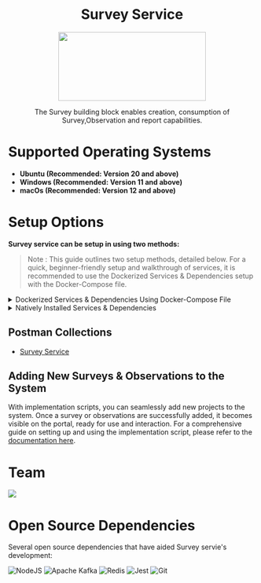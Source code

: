 <div align="center">

# Survey Service

<a href="https://shikshalokam.org/elevate/">
<img
    src="https://shikshalokam.org/wp-content/uploads/2021/06/elevate-logo.png"
    height="140"
    width="300"
  />
</a>

</br>

The Survey building block enables creation, consumption of Survey,Observation and report capabilities.

  

</div>

  
# Supported Operating Systems

-   **Ubuntu (Recommended: Version 20 and above)** 
-   **Windows (Recommended: Version 11 and above)** 
-   **macOs (Recommended: Version 12 and above)**

# Setup Options

**Survey service can be setup in using two methods:**
> Note : This guide outlines two setup methods, detailed below. For a quick, beginner-friendly setup and walkthrough of services, it is recommended to use the Dockerized Services & Dependencies setup with the Docker-Compose file.

<details><summary>Dockerized Services & Dependencies Using Docker-Compose File</summary>


## Dockerized Services & Dependencies

Expectation: By diligently following the outlined steps, you will successfully establish a fully operational Survey application setup, including both the portal and backend services.

## Prerequisites

To set up the Survey application, ensure you have Docker and Docker Compose installed on your system. For Ubuntu users, detailed installation instructions for both can be found in the documentation here: [How To Install and Use Docker Compose on Ubuntu](https://www.digitalocean.com/community/tutorials/how-to-install-and-use-docker-compose-on-ubuntu-20-04). For Windows and MacOS users, you can refer to the Docker documentation for installation instructions: [Docker Compose Installation Guide](https://docs.docker.com/compose/install/). Once these prerequisites are in place, you're all set to get started with setting up the Survey application.
 
## Installation

**Create survey Directory:** Create a directory named **survey**.

> Example Command: `mkdir survey && cd survey/`

> Note: All commands are run from the survey directory.
## Operating Systems: Linux / macOS

>**Caution:** Before proceeding, please ensure that the ports given here are available and open. It is essential to verify their availability prior to moving forward. You can run below command in your teminal to check this
```
for port in 3000 3001 3002 5001 4000 4301 5500 9092 5432 7007 2181 2707 3569; do
    if lsof -iTCP:$port -sTCP:LISTEN &>/dev/null; then
        echo "Port $port is in use"
    else
        echo "Port $port is available"
    fi
done
```

1.  **Download and execute main setup script:** Execute the following command in your terminal from the survey directory.
    ```
    curl -OJL https://github.com/ELEVATE-Project/samiksha-service/raw/main/documentation/1.0.0/dockerized/scripts/mac-linux/setup_survey.sh && chmod +x setup_survey.sh && ./setup_survey.sh
    ```

    > Note : The script will download all the essential files and launch the services in Docker. Once all services are successfully up and running, you can proceed to the next steps.

    **General Instructions :**

    1. All containers which are part of the docker-compose can be gracefully stopped by pressing Ctrl + c in the same terminal where the services are running.

    2. All docker containers can be stopped and removed by using below command.
        ```
        ./docker-compose-down.sh
        ```
    3. All services and dependencies can be started using below command.
        ```
        ./docker-compose-up.sh
        ```
**Keep the current terminal session active, and kindly open a new terminal window within the survey directory.**

**After successfully completing this, please move to the next section: [Enable Citus Extension](#enable-citus-extension-optional)**

## Operating Systems: Windows

1.  **Download Docker Compose File:** Retrieve the **[docker-compose.yml](https://github.com/ELEVATE-Project/samiksha-service/raw/main/documentation/1.0.0/dockerized/docker-compose.yml)** file from the Survey service repository and save it to the survey directory.

    ```
    curl -OJL https://github.com/ELEVATE-Project/samiksha-service/raw/main/documentation/1.0.0/dockerized/docker-compose.yml
    ```

    > Note: All commands are run from the survey directory.

2.  **Download Environment Files**: Using the OS specific commands given below, download environment files for all the services.
    -  **Windows**

        ```
        curl -L -O https://github.com/ELEVATE-Project/samiksha-service/raw/main/documentation/1.0.0/dockerized/envs/interface_env
        curl -L -O https://github.com/ELEVATE-Project/samiksha-service/raw/main/documentation/1.0.0/dockerized/envs/entity_management_env
        curl -L -O https://github.com/ELEVATE-Project/samiksha-service/raw/main/documentation/1.0.0/dockerized/envs/samiksha_env
        curl -L -O https://github.com/ELEVATE-Project/samiksha-service/raw/main/documentation/1.0.0/dockerized/envs/notification_env
        curl -L -O https://github.com/ELEVATE-Project/samiksha-service/raw/main/documentation/1.0.0/dockerized/envs/scheduler_env
        curl -L -O https://github.com/ELEVATE-Project/samiksha-service/raw/main/documentation/1.0.0/dockerized/envs/user_env
        curl -L -O https://github.com/ELEVATE-Project/samiksha-service/raw/main/documentation/1.0.0/dockerized/envs/env.js
        ```

>  **Note:** Modify the environment files as necessary for your deployment using any text editor, ensuring that the values are appropriate for your environment. The default values provided in the current files are functional and serve as a good starting point. Refer to the sample env files provided at the [Survey](https://github.com/ELEVATE-Project/samiksha-service/blob/main/.env.sample), [User](https://github.com/ELEVATE-Project/user/blob/master/src/.env.sample), [Notification](https://github.com/ELEVATE-Project/notification/blob/master/src/.env.sample), [Scheduler](https://github.com/ELEVATE-Project/scheduler/blob/master/src/.env.sample), [Interface](https://github.com/ELEVATE-Project/interface-service/blob/main/src/.env.sample) and [Entity-management](https://github.com/ELEVATE-Project/entity-management/blob/main/src/.env.sample) repositories for reference.

>  **Caution:** While the default values in the downloaded environment files enable the Project Application to operate, certain features may not function correctly or could be impaired unless the adopter-specific environment variables are properly configured.

3.  **Download `replace_volume_path` Script File**

    -  **Windows**
        ```
        curl -OJL https://raw.githubusercontent.com/ELEVATE-Project/samiksha-service/refs/heads/main/documentation/1.0.0/dockerized/scripts/windows/replace_volume_path.bat
        ```
5.  **Run `replace_volume_path` Script File**
   
    -  **Windows**
       Run the script file using the following command.
       ```
       replace_volume_path.bat
       ```

5. **Download `docker-compose-up` & `docker-compose-down` Script Files**

    -    **Windows**	
			```
		    curl -OJL https://github.com/ELEVATE-Project/samiksha-service/raw/features_dockerSetup/documentation/1.0.0/dockerized/scripts/windows/docker-compose-up.bat
			```
		    ```
		    curl -OJL https://github.com/ELEVATE-Project/samiksha-service/raw/main/documentation/1.0.0/dockerized/scripts/windows/docker-compose-down.bat
			```

6.  **Run All Services & Dependencies:** All services and dependencies can be started using the `docker-compose-up` script file.

    -   **Windows**

	    ```
	    docker-compose-up.bat
	    ```

      > Double-click the file or run the above command from the terminal.

  

      > **Note**: During the first Docker Compose run, the database, migration seeder files, and the script to set the default organization will be executed automatically.

7.  **Remove All Service & Dependency Containers**:
   All docker containers can be stopped and removed by using the `docker-compose-down` file.

 - **Windows**

    ```
    docker-compose-down.bat
    ```
  
>  **Caution**: As per the default configuration in the `docker-compose.yml` file, using the `down` command will lead to data loss since the database container does not persist data. To persist data across `down` commands and subsequent container removals, refer to the "Persistence of Database Data in Docker Containers" section of this documentation.


## Enable Citus Extension (Optional)
 
User management service comes with this bundle relies on PostgreSQL as its core database system. To boost performance and scalability, users can opt to enable the Citus extension. This transforms PostgreSQL into a distributed database, spreading data across multiple nodes to handle large datasets more efficiently as demand grows.
  

For more information, refer **[Citus Data](https://www.citusdata.com/)**.
  
To enable the Citus extension for mentoring and user services, follow these steps.

1. Create a sub-directory named `user` and download `distributionColumns.sql` into it. (Skip for linux/mac setup)

    ```
    mkdir user && curl -o ./user/distributionColumns.sql -JL https://github.com/ELEVATE-Project/samiksha-service/raw/main/documentation/1.0.0/distribution-columns/user/distributionColumns.sql
    ```
2. Set up the citus_setup file by following the steps given below.

-  **Ubuntu/Linux/Mac**

   1. Enable Citus and set distribution columns for `user` database by running the `citus_setup.sh`with the following arguments.

      ```
      ./citus_setup.sh user postgres://postgres:postgres@citus_master:5432/user
      ```

 - **Windows**

   1. Download the `citus_setup.bat` file.

      ```
      curl -OJL https://github.com/ELEVATE-Project/samiksha-service/raw/main/documentation/1.0.0/dockerized/scripts/windows/citus_setup.bat
      ```
      
   2. Enable Citus and set distribution columns for `user` database by running the `citus_setup.bat`with the following arguments.

      ```
      citus_setup.bat user postgres://postgres:postgres@citus_master:5432/user
      ```

   > **Note:** Since the `citus_setup.bat` file requires arguments, it must be run from a terminal.

  

## Persistence Of Database Data In Docker Container (Optional)

To ensure the persistence of database data when running `docker compose down`, it is necessary to modify the `docker-compose.yml` file according to the steps given below:

1.  **Modification Of The `docker-compose.yml` File:**

Begin by opening the `docker-compose.yml` file. Locate the section pertaining to the Citus and mongo container and proceed to uncomment the volume specification. This action is demonstrated in the snippet provided below:

```yaml

mongo:
image: 'mongo:4.4.14'
restart: 'always'
ports:
- '27017:27017'
networks:
- project_net
volumes:
- mongo-data:/data/db
logging:
driver: none
citus:
image: citusdata/citus:11.2.0
container_name: 'citus_master'
ports:
- 5432:5432
volumes:
- citus-data:/var/lib/postgresql/data
```

2.  **Uncommenting Volume Names Under The Volumes Section:**

Next, navigate to the volumes section of the file and proceed to uncomment the volume names as illustrated in the subsequent snippet:

```yaml

networks:
elevate_net:
external: false
volumes:
citus-data:
mongo-data:
```

By implementing these adjustments, the configuration ensures that when the `docker-compose down` command is executed, the database data is securely stored within the specified volumes. Consequently, this data will be retained and remain accessible, even after the containers are terminated and subsequently reinstated using the `docker-compose up` command.

## Sample User Accounts Generation

During the initial setup of Project services with the default configuration, you may encounter issues creating new accounts through the regular SignUp flow on the Survey portal. This typically occurs because the default SignUp process includes OTP verification to prevent abuse. Until the notification service is configured correctly to send actual emails, you will not be able to create new accounts.

In such cases, you can generate sample user accounts using the steps below. This allows you to explore the Project services and portal immediately after setup.

>  **Warning:** Use this generator only immediately after the initial system setup and before any normal user accounts are created through the portal. It should not be used under any circumstances thereafter.

-  **Ubuntu/Linux/Mac**

    
    ```
    ./insert_sample_data.sh user postgres://postgres:postgres@citus_master:5432/user
    ```

 - **Windows**
   1.  **Download The `sampleData.sql` Files:**

      ```
      mkdir sample-data\user 2>nul & ^curl -L https://raw.githubusercontent.com/ELEVATE-Project/samiksha-service/main/documentation/1.0.0/sample-data/windows/user/sampleData.sql     -o sample-data/user/sampleData.sql
      ```

   2.  **Download The `insert_sample_data` Script File:**
   - **Windows**

      ```
      curl -L -o insert_sample_data.bat https://github.com/ELEVATE-Project/samiksha-service/raw/main/documentation/1.0.0/dockerized/scripts/windows/insert_sample_data.bat
      ```

   3.  **Run The `insert_sample_data` Script File:**

   - **Windows**

      ```
      insert_sample_data.bat user postgres://postgres:postgres@citus_master:5432/user
      ```

After successfully running the script mentioned above, the following user accounts will be created and available for login:

| Email ID | Password | Role |
| ------------------------ | ---------- | ----------------------- |
| aaravpatel@example.com | Password1@ | State Education Officer |
| arunimareddy@example.com | Password1@ | State Education Officer |
| aaravpatel@example.com | Password1@ | State Education Officer |

## Sample Data Creation For Survey and Obseration

This step will guide us in implementing a sample survey and observation solutions following the initial setup of the survey service.
   -  **Ubuntu/Linux** && **Windows**

      ```
      docker exec -it samiksha sh -c "node documentation/1.0.0/dockerized/scripts/mac-linux/insert_sample_solutions.js"
      ```
      
## Insert Forms & Profile Configs Data into Database

- **Ubuntu/Linux/Mac**:
   ```
   curl -OJL https://github.com/ELEVATE-Project/samiksha-service/raw/main/documentation/1.0.0/dockerized/scripts/mac-linux/import_forms_mongo.sh && chmod +x import_forms_mongo.sh && ./import_forms_mongo.sh mongodb://mongo:27017/elevate-samiksha && \
   curl -OJL https://github.com/ELEVATE-Project/samiksha-service/raw/main/documentation/1.0.0/dockerized/scripts/mac-linux/add_profile_configuation.sh && chmod +x add_profile_configuation.sh && ./add_profile_configuation.sh
   ```
 - **Windows**:
   1.  **Download The `import_forms_mongo.bat` Files & Run The `import_forms_mongo.bat` Script File:**

      ```
      curl -OJL https://raw.githubusercontent.com/ELEVATE-Project/samiksha-service/refs/heads/main/documentation/1.0.0/dockerized/scripts/windows/import_forms_mongo.bat && curl -OJL https://raw.githubusercontent.com/ELEVATE-Project/samiksha-service/refs/heads/main/documentation/1.0.0/dockerized/scripts/windows/modifyform.js && import_forms_mongo.bat mongodb://localhost:27017/elevate-samiksha
      ```

## Explore the Portal
Once the services are up and the front-end app bundle is built successfully, navigate to **[localhost:7007](http://localhost:7007/)** to access the survey app.

> **Note:** In this setup, features such as **Sign-Up,file uploads** will not be available because cloud storage credentials have been masked in the environment files for security reasons.
</details>

<details>


<summary>Natively Installed Services & Dependencies </summary>

  

  

## PM2 Managed Services & Natively Installed Dependencies

Expectation: Upon following the prescribed steps, you will achieve a fully operational Survey application setup. Both the portal and backend services are managed using PM2, with all dependencies installed natively on the host system.  

## Prerequisites

Before setting up the following Survey application, dependencies given below should be installed and verified to be running. Refer to the steps given below to install them and verify.

-  **Ubuntu/Linux**

   1. Download dependency management scripts:

      ```
      curl -OJL https://raw.githubusercontent.com/ELEVATE-Project/samiksha-service/refs/heads/main/documentation/1.0.0/scripts/linux/check-dependencies.sh && \
      curl -OJL https://raw.githubusercontent.com/ELEVATE-Project/samiksha-service/refs/heads/main/documentation/1.0.0/scripts/linux/install-dependencies.sh && \
      curl -OJL https://raw.githubusercontent.com/ELEVATE-Project/samiksha-service/refs/heads/main/documentation/1.0.0/scripts/linux/uninstall-dependencies.sh && \
      chmod +x check-dependencies.sh && \
      chmod +x install-dependencies.sh && \
      chmod +x uninstall-dependencies.sh
      ```
   2. Verify installed dependencies by running `check-dependencies.sh`:

      ```
      ./check-dependencies.sh
      ```

   > Note: Keep note of any missing dependencies.

   3. Install dependencies by running `install-dependencies.sh`:

      ```
      ./install-dependencies.sh
      ```
   > Note: Install all missing dependencies and use check-dependencies script to ensure everything is installed and running.

   4. Uninstall dependencies by running `uninstall-dependencies.sh`:

      ```
      ./uninstall-dependencies.sh
      ```

      > Warning: Due to the destructive nature of the script (without further warnings), it should only be used during the initial setup of the dependencies. For example, Uninstalling PostgreSQL/Citus using script will lead to data loss. USE EXTREME CAUTION.

      > Warning: This script should only be used to uninstall dependencies that were installed via installation script in step 3. If same dependencies were installed using other methods, refrain from using this script. This script is provided in-order to reverse installation in-case issues arise from a bad install.

  
-  **MacOS**

1. Install Node.js 20:

    ```
    brew install node@20
    ```

    ```
    brew link --overwrite node@20
    ```

2. Install Kafka:

    ```
    brew install kafka
    ```

3. Install PostgreSQL 16:

    ```
    brew install postgresql@16
    ```

4. Install PM2:

    ```
    sudo npm install pm2@latest -g
    ```

5. Install Redis:

    ```
    brew install redis
    ```
6. Install Mongo:

    ```
    brew install mongodb-community@7.0
    ```

7. Download `check-dependencies.sh` file:

    ```
    curl -OJL https://raw.githubusercontent.com/ELEVATE-Project/samiksha-    
    service/refs/heads/feature/sample_data_scripts/documentation/1.0.0/scripts/macos/check-dependencies.sh && \
    chmod +x check-dependencies.sh
    ```

8. Verify installed dependencies by running `check-dependencies.sh`:

   ```
   ./check-dependencies.sh
   ```


-   **Windows**

    1. Install Node.js 20:

        Download and install Node.js v20 for Windows platform (x64) from official [Node.js download page](https://nodejs.org/en/download).

    2. Install Kafka 3.5.0:

        1. Adapt the instructions given in the following ["Apache Kafka on Windows"](https://www.conduktor.io/kafka/how-to-install-apache-kafka-on-windows/) documentation to install Kafka version 3.5.0.

            > Note: As per the instructions, Kafka server and Zookeeper has to be kept active on different WSL terminals for the entire lifetime of Survey services.

            > Note: Multiple WSL terminals can be opened by launching `Ubuntu` from start menu.

        2. Open a new WSL terminal and execute the following command to get the IP of the WSL instance.

            ```
            ip addr show eth0
            ```

            Sample Output:

            ```
            2: eth0: <BROADCAST,MULTICAST,UP,LOWER_UP> mtu 1492 qdisc mq state UP group default qlen 1000
            link/ether 11:56:54:f0:as:vf brd ff:ff:ff:ff:ff:ff
            inet 172.12.46.150/20 brd 172.24.79.255 scope global eth0
                valid_lft forever preferred_lft forever
            inet6 fe80::215:5dff:fee7:dc52/64 scope link
                valid_lft forever preferred_lft forever
            ```

            Keep note of the IP address shown alongside `inet`. In the above case, `172.12.46.150` is IP address of the WSL instance.

        3. In the same WSL terminal, navigate to `config` directory of Kafka from step 1 and make the following changes to `server.properties` file.

            - Uncomment `listeners=PLAINTEXT://:9092` line and change it to `listeners=PLAINTEXT://0.0.0.0:9092` to allow connections from any IP.

            - Uncomment `advertised.listeners` line and set it to `advertised.listeners=PLAINTEXT://172.12.46.150:9092`. Replace `172.12.46.150` with the actual IP address of your WSL instance.

        4. Restart the Zookeeper and Kafka Server from their own WSL terminals from step 1.

    3. Install Redis:

        1. Follow the instructions given in the official [Redis Documentation](https://redis.io/docs/latest/operate/oss_and_stack/install/install-redis/install-redis-on-windows/) to install Redis using WSL.

        2. Using the WSL terminal, open the Redis configuration file in a text editor, such as nano:

            ```
            sudo nano /etc/redis/redis.conf
            ```

        3. Find the line containing `bind 127.0.0.1 ::1` and change it to `bind 0.0.0.0 ::.`. This change allows Redis to accept connections from any IP address. Then save and exit the file.

        4. Restart Redis to apply the changes:

            ```
            sudo service redis-server restart
            ```

    4. Install PM2:

        ```
        npm install pm2@latest -g
        ```
    5. Install MongoDB:

        1. Adapt the instructions given in the following ["MongoDB Download Center."](https://www.mongodb.com/try/download/community) Choose the latest version or the version you need.

    5. Install PostgreSQL 16:

        1. Download and install PostgreSQL 16 from [EnterpriseDB PostgreSQL](https://www.enterprisedb.com/downloads/postgres-postgresql-downloads) download page.

            > Note: Set username and password for the default database to be 'postgres' during installation.

        2. Once installed, Add `C:\Program Files\PostgreSQL\16\bin` to windows environment variables. Refer [here](https://www.computerhope.com/issues/ch000549.htm) or [here](https://stackoverflow.com/a/68851621) for more information regarding how to set it.
## Installation

1.  **Create Elevate-survey Directory:** Create a directory named **elevate-survey**.

   > Example Command: `mkdir elevate-survey && cd elevate-survey/`

2.  **Git Clone Services And Portal Repositories**

      -  **Ubuntu/Linux/MacOS**

         ```
         git clone -b main https://github.com/ELEVATE-Project/samiksha-service.git && \
         git clone -b main https://github.com/ELEVATE-Project/entity-management.git && \
         git clone -b master https://github.com/ELEVATE-Project/user.git && \
         git clone -b master https://github.com/ELEVATE-Project/notification.git && \
         git clone -b main https://github.com/ELEVATE-Project/interface-service.git && \
         git clone -b master https://github.com/ELEVATE-Project/scheduler.git && \
         git clone -b main https://github.com/ELEVATE-Project/observation-survey-projects-pwa.git
         ``` 
      -  **Windows**

         ```
         git clone -b main https://github.com/ELEVATE-Project/samiksha-service.git & ^
         git clone -b main https://github.com/ELEVATE-Project/entity-management.git & ^
         git clone -b master https://github.com/ELEVATE-Project/user.git & ^
         git clone -b master https://github.com/ELEVATE-Project/notification.git & ^
         git clone -b main https://github.com/ELEVATE-Project/interface-service.git & ^
         git clone -b master https://github.com/ELEVATE-Project/scheduler.git & ^
         git clone -b main https://github.com/ELEVATE-Project/observation-survey-projects-pwa.git
         ``` 



3.  **Install NPM Packages**

      -  **Ubuntu/Linux/MacOS**

         ```
         cd samiksha-service && npm install && cd ../ && \
         cd entity-management/src && npm install && cd ../.. && \
         cd user/src && npm install && cd ../.. && \
         cd notification/src && npm install && cd ../.. && \
         cd interface-service/src && npm install && cd ../.. && \
         cd scheduler/src && npm install && cd ../.. && \
         cd observation-survey-projects-pwa && npm install --force && cd ..
         ```  
      -  **Windows**

         ```
         cd samiksha-service & npm install & cd ..\ & ^
         cd user\src & npm install & cd ..\.. & ^
         cd notification\src & npm install & cd ..\.. & ^
         cd interface-service\src & npm install & cd ..\.. & ^
         cd scheduler\src & npm install & cd ..\.. & ^
         cd observation-survey-projects-pwa & npm install --force & cd ..
         ```  
         > Note: Entity-management service runs only on node-16 for Windows native setup.

         ```
         nvm use 16
         ```

         ```
         cd entity-management\src && npm install && cd ..\..
         ```

         > Note: Change the node version as it was before.


4.  **Download Environment Files**

      -  **Ubuntu/Linux**

         ```
         curl -L -o samiksha-service/.env https://raw.githubusercontent.com/ELEVATE-Project/samiksha-service/refs/heads/main/documentation/1.0.0/native/envs/survey_service_env && \
         curl -L -o entity-management/src/.env https://raw.githubusercontent.com/ELEVATE-Project/samiksha-service/refs/heads/main/documentation/1.0.0/native/envs/entity_management_env && \
         curl -L -o user/src/.env https://raw.githubusercontent.com/ELEVATE-Project/samiksha-service/refs/heads/main/documentation/1.0.0/native/envs/user_env && \
         curl -L -o notification/src/.env https://raw.githubusercontent.com/ELEVATE-Project/samiksha-service/refs/heads/main/documentation/1.0.0/native/envs/notification_env && \
         curl -L -o interface-service/src/.env https://raw.githubusercontent.com/ELEVATE-Project/samiksha-service/refs/heads/main/documentation/1.0.0/native/envs/interface_env && \
         curl -L -o scheduler/src/.env https://raw.githubusercontent.com/ELEVATE-Project/samiksha-service/refs/heads/main/documentation/1.0.0/native/envs/scheduler_env && \
         curl -L -o observation-survey-projects-pwa/src/environments/environment.ts https://raw.githubusercontent.com/ELEVATE-Project/samiksha-service/refs/heads/main/documentation/1.0.0/native/envs/environment.ts
         ```

      -  **MacOS**

         ```
         curl -L -o samiksha-service/.env https://raw.githubusercontent.com/ELEVATE-Project/samiksha-service/refs/heads/feature/sample_data_scripts/documentation/1.0.0/native/envs/survey_service_env && \
         curl -L -o user/src/.env https://raw.githubusercontent.com/ELEVATE-Project/samiksha-service/refs/heads/feature/sample_data_scripts/documentation/1.0.0/native/envs/user_env && \
         curl -L -o notification/src/.env https://raw.githubusercontent.com/ELEVATE-Project/samiksha-service/refs/heads/feature/sample_data_scripts/documentation/1.0.0/native/envs/notification_env && \
         curl -L -o interface-service/src/.env https://raw.githubusercontent.com/ELEVATE-Project/samiksha-service/refs/heads/feature/sample_data_scripts/documentation/1.0.0/native/envs/interface_env && \
         curl -L -o scheduler/src/.env https://raw.githubusercontent.com/ELEVATE-Project/samiksha-service/refs/heads/feature/sample_data_scripts/documentation/1.0.0/native/envs/scheduler_env && \
         curl -L -o observation-survey-projects-pwa/src/environments/environment.ts https://raw.githubusercontent.com/ELEVATE-Project/samiksha-service/refs/heads/feature/sample_data_scripts/documentation/1.0.0/native/envs/environment.ts
         ```

      -  **Windows**

         ```
         curl -L -o samiksha-service\.env https://github.com/ELEVATE-Project/samiksha-service/blob/main/documentation/1.0.0/native/envs/survey_service_env & ^
         curl -L -o entity-management\src\.env https://github.com/ELEVATE-Project/samiksha-service/blob/main/documentation/1.0.0/native/envs/entity_management_env & ^
         curl -L -o user\src\.env https://github.com/ELEVATE-Project/samiksha-service/blob/main/documentation/1.0.0/native/envs/user_env & ^
         curl -L -o notification\src\.env https://github.com/ELEVATE-Project/samiksha-service/blob/main/documentation/1.0.0/native/envs/notification_env & ^
         curl -L -o interface-service\src\.env https://github.com/ELEVATE-Project/samiksha-service/blob/main/documentation/1.0.0/native/envs/interface_env & ^
         curl -L -o scheduler\src\.env https://github.com/ELEVATE-Project/samiksha-service/blob/main/documentation/1.0.0/native/envs/scheduler_env & ^
         curl -L -o observation-survey-projects-pwa\src\environments\environment.ts https://github.com/ELEVATE-Project/samiksha-service/blob/main/documentation/1.0.0/native/envs/enviroment.ts
         ```

         >  **Note:** Modify the environment files as necessary for your deployment using any text editor, ensuring that the values are appropriate for your environment. The default values provided in the current files are functional and serve as a good starting point. Refer to the sample env files provided at the [Survey](https://github.com/ELEVATE-Project/samiksha/blob/master/src/.env.sample), [User](https://github.com/ELEVATE-Project/user/blob/master/src/.env.sample), [Notification](https://github.com/ELEVATE-Project/notification/blob/master/src/.env.sample), [Scheduler](https://github.com/ELEVATE-Project/scheduler/blob/master/src/.env.sample), and [Interface](https://github.com/ELEVATE-Project/interface-service/blob/main/src/.env.sample) repositories for reference.

         >  **Caution:** While the default values in the downloaded environment files enable the Survey Application to operate, certain features may not function correctly or could be impaired unless the adopter-specific environment variables are properly configured.

         <!-- > For detailed instructions on adjusting these values, please consult the **[Survey Environment Variable Modification Guide](https://github.com/ELEVATE-Project/mentoring/blob/master/documentation/1.0.0/Survey-Env-Modification-README.md)**. -->

         >  **Important:** As mentioned in the above linked document, the **User SignUp** functionality may be compromised if key environment variables are not set correctly during deployment. If you opt to skip this setup, consider using the sample user account generator detailed in the `Sample User Accounts Generation` section of this document.

5.  **Create Databases**

      -  **Ubuntu/Linux**

         1. Download `create-databases.sh` Script File:

               ```
               curl -OJL https://raw.githubusercontent.com/ELEVATE-Project/samiksha-service/refs/heads/main/documentation/1.0.0/native/scripts/linux/create-databases.sh
               ```
         2. Make the executable by running the following command:

               ```
               chmod +x create-databases.sh
               ```
         3. Run the script file:

               ```
               ./create-databases.sh
               ```
      -  **MacOS**

         1. Download `create-databases.sh` Script File:

            ```
            curl -OJL https://raw.githubusercontent.com/ELEVATE-Project/samiksha- 
            service/refs/heads/feature/sample_data_scripts/documentation/1.0.0/native/scripts/macos/create-databases.sh
            ```
         2. Make the executable by running the following command:

            ```
            chmod +x create-databases.sh
            ```
         3. Run the script file:

            ```
            ./create-databases.sh
            ```
            
      -  **Windows**

         1. Download `create-databases.bat` Script File:

            ```
            curl -OJL https://raw.githubusercontent.com/ELEVATE-Project/samiksha- 
            service/refs/heads/feature/sample_data_scripts/documentation/1.0.0/native/scripts/windows/create-databases.bat
            ```
         2. Run the script file:

            ```
            create-databases.bat
            ```



6.  **Run Migrations To Create Tables**

      -  **Ubuntu/Linux/MacOS**

         1. Install Sequelize-cli globally:

            ```
            sudo npm i sequelize-cli -g
            ```
         2. Run Migrations:

            ```
            cd user/src && npx sequelize-cli db:migrate && cd ../.. && \
            cd notification/src && npx sequelize-cli db:migrate && cd ../..
            ```
      -  **Windows**

         1. Run Migrations:

            ```
            cd user\src && npx sequelize-cli db:migrate && cd ..\.. &&
            cd notification\src && npx sequelize-cli db:migrate && cd ..\..
            ```

7.  **Enabling Citus And Setting Distribution Columns (Optional)**

      To boost performance and scalability, users can opt to enable the Citus extension. This transforms PostgreSQL into a distributed database, spreading data across multiple nodes to handle large datasets more efficiently as demand grows.

      1. Download user `distributionColumns.sql` file.

         -  **Linux/Ubuntu/MacOS**
            ```
            curl -o ./user/distributionColumns.sql -JL https://raw.githubusercontent.com/ELEVATE-Project/samiksha-service/refs/heads/main/documentation/1.0.0/user/distributionColumns.sql
            ```
      
         -  **Windows**
            ```
            curl -o .\user\distributionColumns.sql -JL https://raw.githubusercontent.com/ELEVATE-Project/samiksha-service/refs/heads/main/documentation/1.0.0/user/distributionColumns.sql
            ```

      2. Set up the `citus_setup` file by following the steps given below.

         - **Ubuntu/Linux**

            1. Download the `citus_setup.sh` file:
               ```
               curl -OJL https://raw.githubusercontent.com/ELEVATE-Project/samiksha-service/refs/heads/main/documentation/1.0.0/native/scripts/linux/citus_setup.sh
               ```

            2. Make the setup file executable by running the following command:
               ```
               chmod +x citus_setup.sh
               ```

            3. Enable Citus and set distribution columns for `user` database by running the `citus_setup.sh`with the following arguments.
               ```
               ./citus_setup.sh user postgres://postgres:postgres@localhost:9700/users
               ```
         
         - **Windows**

            1. Download the `citus_setup.bat` file:
               ```
               curl -OJL https://raw.githubusercontent.com/ELEVATE-Project/samiksha-service/refs/heads/main/documentation/1.0.0/native/scripts/windows/citus_setup.sh
               ```
            
            2. Enable Citus and set distribution columns for `user` database by running the `citus_setup.bat`with the following arguments.
               ```
               citus_setup.bat user postgres://postgres:postgres@localhost:9700/users
               ```

8.  **Insert Initial Data**

     - **Ubuntu/Linux/Mac/Windows**

        1. Download `insert_sample_solutions.js` Script File:

            ```
            curl -OJL https://raw.githubusercontent.com/ELEVATE-Project/samiksha-service/refs/heads/main/documentation/1.0.0/native/scripts/linux/insert_sample_solutions.js && \
            curl -OJL https://raw.githubusercontent.com/ELEVATE-Project/samiksha-service/refs/heads/main/documentation/1.0.0/native/scripts/linux/common.js && \
            curl -OJL https://raw.githubusercontent.com/ELEVATE-Project/samiksha-service/refs/heads/main/documentation/1.0.0/native/scripts/linux/entity_sampleData.js&& \
            curl -OJL https://raw.githubusercontent.com/ELEVATE-Project/samiksha-service/refs/heads/main/documentation/1.0.0/native/scripts/linux/observation_sampleData.js && \
            curl -OJL https://raw.githubusercontent.com/ELEVATE-Project/samiksha-service/refs/heads/main/documentation/1.0.0/native/scripts/linux/survey_sampleData.js

            ```

        2. Make the setup file executable by running the following command.

            ```
            node insert_sample_solutions.js
            ```

        3. Use Survey in-build seeders to insert the initial data.
            ```
            cd user/src && npm run db:seed:all && cd ../..
            ```  

9.  **Insert Forms Data into Database**

    -   **Ubuntu/Linux/MacOS/Windows**

        1.  Download `import_forms.js` Script File And Make the setup file executable by running the following command:

            ```
            curl -s https://raw.githubusercontent.com/ELEVATE-Project/samiksha-service/refs/heads/main/documentation/1.0.0/native/scripts/linux/import_forms.js | node
            ```

10. **Start The Services**

      Following the steps given below, 2 instances of each Survey backend service will be deployed and be managed by PM2 process manager. 
    -  **Ubuntu/Linux** 
         ```
         cd samiksha-service && pm2 start app.js --name survey-service && cd ../ && 
         cd entity-management/src && pm2 start app.js --name survey-entity-management && cd ../.. && 
         cd user/src && pm2 start app.js --name survey-user && cd ../.. && 
         cd notification/src && pm2 start app.js --name survey-notification && cd ../.. && 
         cd interface-service/src && pm2 start app.js --name survey-interface && cd ../.. && 
         cd scheduler/src && pm2 start app.js --name survey-scheduler && cd ../..
         ``` 

    -  **MacOS** 
         ```
         cd samiksha-service && npx pm2 start app.js -i 2 --name survey-service && cd ../ && \
         cd user/src && npx pm2 start app.js -i 2 --name survey-user && cd ../.. && \
         cd notification/src && npx pm2 start app.js -i 2 --name survey-notification && cd ../.. && \
         cd interface-service/src && npx pm2 start app.js -i 2 --name survey-interface && cd ../.. && \
         cd scheduler/src && npx pm2 start app.js -i 2 --name survey-scheduler && cd ../..
         ```

    -  **Windows** 
         ```
         cd samiksha-service && pm2 start app.js --name survey-service && cd ../ && ^
         cd entity-management/src && pm2 start app.js --name survey-entity-management && cd ../.. && ^
         cd user/src && pm2 start app.js --name survey-user && cd ../.. && ^
         cd notification/src && pm2 start app.js --name survey-notification && cd ../.. && ^
         cd interface-service/src && pm2 start app.js --name survey-interface && cd ../.. && ^
         cd scheduler/src && pm2 start app.js --name survey-scheduler && cd ../..
         ```


11.  **Run Service Scripts**

   -  **Ubuntu/Linux/MacOS**

      ```
      cd user/src/scripts && node insertDefaultOrg.js && node viewsScript.js && cd ../../..
      ```

   -  **Windows**

      ```
      cd user\src\scripts && node insertDefaultOrg.js && node viewsScript.js && cd ..\..\..
      ```

12.  **Start The Portal**

      Survey portal utilizes Ionic and Angular CLI for building the browser bundle, follow the steps given below to install them and start the portal.
   
      -  **Ubuntu/Linux**

         1. Install Ionic CLI globally:

            ```
            sudo npm install -g @ionic/cli
            ```

         2. Install Angular CLI globally:

            ```
            sudo npm install -g @angular/cli
            ```

         3. Navigate to `observation-survey-projects-pwa` directory:

            ```
            cd observation-survey-projects-pwa
            ```

         4. Build the portal

            ```
            ionic build
            ```

         5. Start the portal:

            ```
            ionic serve
            ```

      -  **MacOS**

         1. Install Ionic CLI globally:

            ```
            sudo npm install -g @ionic/cli
            ```

         2. Install Angular CLI globally:

            ```
            sudo npm install -g @angular/cli
            ```

         3. Navigate to `observation-survey-projects-pwa` directory:

            ```
            cd observation-survey-projects-pwa
            ```

         4. Build the portal:

            ```
            npx ionic build
            ```

         5. Start the portal:

            ```
            npx ionix serve
            ```

      -  **Windows**

         1. Install Ionic CLI globally:

            ```
            npm install -g @ionic/cli
            ```

         2. Install Angular CLI globally:

            ```
            npm install -g @angular/cli
            ```

         3. Navigate to `observation-survey-projects-pwa` directory:

            ```
            cd observation-survey-projects-pwa
            ```

         4. Build the portal

            ```
            ionic build
            ```

         5. Start the portal:

            ```
            ionic serve
            ```



## Sample User Accounts Generation

   During the initial setup of Survey services with the default configuration, you may encounter issues creating new accounts through the regular SignUp flow on the Survey portal. This typically occurs because the default SignUp process includes OTP verification to prevent abuse. Until the notification service is configured correctly to send actual emails, you will not be able to create new accounts.
   In such cases, you can generate sample user accounts using the steps below. This allows you to explore the Survey services and portal immediately after setup.
   >  **Warning:** Use this generator only immediately after the initial system setup and before any normal user accounts are created through the portal. It should not be used under any circumstances thereafter.
-  **Ubuntu/Linux**

    ```
    curl -o insert_sample_data.sh https://raw.githubusercontent.com/ELEVATE-Project/samiksha-service/refs/heads/main/documentation/1.0.0/native/scripts/linux/insert_sample_data.sh && \
    chmod +x insert_sample_data.sh && \
    ./insert_sample_data.sh
    ```

-   **MacOS**

    ```
    curl -o insert_sample_data.sh https://raw.githubusercontent.com/ELEVATE-Project/samiksha-service/refs/heads/feature/sample_data_scripts/documentation/1.0.0/scripts/macos/insert_sample_data.sh && \
    chmod +x insert_sample_data.sh && \
    ./insert_sample_data.sh
    ```
-   **Windows**

    ```
    curl -OJL https://raw.githubusercontent.com/ELEVATE-Project/samiksha-service/refs/heads/feature/sample_data_scripts/documentation/1.0.0/scripts/windows/insert_sample_data.bat && insert_sample_data.bat
    ```

    After successfully running the script mentioned above, the following user accounts will be created and available for login:
   
   | Email ID                 | Password   | Role                      |
   | ------------------------ | ---------- | ------------------------- |
   | aaravpatel@example.com   | Password1@ | state_educational_officer |
   | arunimareddy@example.com | Password1@ | state_educational_officer |
   | devikasingh@example.com  | Password1@ | state_educational_officer |


## Explore the Portal
Once the services are up and the front-end app bundle is built successfully, navigate to **[localhost:8100](http://localhost:8100)** to access the survey app.

> **Note:** In this setup, features such as **Sign-Up,file uploads** will not be available because cloud storage credentials have been masked in the environment files for security reasons.


</details>

## Postman Collections

-   [Survey Service](https://github.com/ELEVATE-Project/samiksha-service/tree/main/api-doc)

## Adding New Surveys & Observations to the System
With implementation scripts, you can seamlessly add new projects to the system. Once a survey or observations are successfully added, it becomes visible on the portal, ready for use and interaction. For a comprehensive guide on setting up and using the implementation script, please refer to the [documentation here](https://github.com/ELEVATE-Project/samiksha-service/blob/main/implementation-script/README.md).


# Team

<a href="https://github.com/ELEVATE-Project/samiksha-service/graphs/contributors">
  <img src="https://contrib.rocks/image?repo=ELEVATE-Project/samiksha-service" />
</a>

# Open Source Dependencies

Several open source dependencies that have aided Survey servie's development:

![NodeJS](https://img.shields.io/badge/node.js-6DA55F?style=for-the-badge&logo=node.js&logoColor=white)
![Apache Kafka](https://img.shields.io/badge/Apache%20Kafka-000?style=for-the-badge&logo=apachekafka)
![Redis](https://img.shields.io/badge/redis-%23DD0031.svg?style=for-the-badge&logo=redis&logoColor=white)
![Jest](https://img.shields.io/badge/-jest-%23C21325?style=for-the-badge&logo=jest&logoColor=white)
![Git](https://img.shields.io/badge/git-%23F05033.svg?style=for-the-badge&logo=git&logoColor=white)
